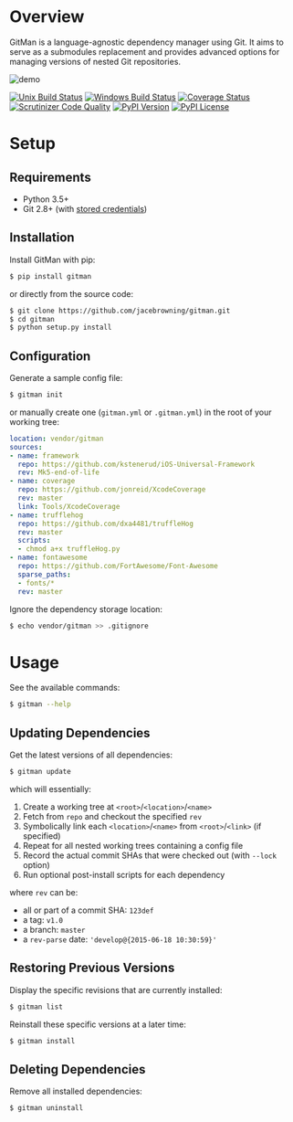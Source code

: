 # Overview

GitMan is a language-agnostic dependency manager using Git. It aims to serve as a submodules replacement and provides advanced options for managing versions of nested Git repositories.

![demo](https://raw.githubusercontent.com/jacebrowning/gitman/develop/docs/demo.gif)

[![Unix Build Status](https://img.shields.io/travis/jacebrowning/gitman/master.svg?label=unix)](https://travis-ci.org/jacebrowning/gitman)
[![Windows Build Status](https://img.shields.io/appveyor/ci/jacebrowning/gitman/master.svg?label=window)](https://ci.appveyor.com/project/jacebrowning/gitman)
[![Coverage Status](https://img.shields.io/coveralls/jacebrowning/gitman/master.svg)](https://coveralls.io/r/jacebrowning/gitman)
[![Scrutinizer Code Quality](https://img.shields.io/scrutinizer/g/jacebrowning/gitman.svg)](https://scrutinizer-ci.com/g/jacebrowning/gitman/?branch=master)
[![PyPI Version](https://img.shields.io/pypi/v/GitMan.svg)](https://pypi.org/project/GitMan)
[![PyPI License](https://img.shields.io/pypi/l/GitMan.svg)](https://pypi.org/project/GitMan)

# Setup

## Requirements

* Python 3.5+
* Git 2.8+ (with [stored credentials](http://gitman.readthedocs.io/en/latest/setup/git/))

## Installation

Install GitMan with pip:

```sh
$ pip install gitman
```

or directly from the source code:

```sh
$ git clone https://github.com/jacebrowning/gitman.git
$ cd gitman
$ python setup.py install
```

## Configuration

Generate a sample config file:

```sh
$ gitman init
```

or manually create one (`gitman.yml` or `.gitman.yml`) in the root of your working tree:

```yaml
location: vendor/gitman
sources:
- name: framework
  repo: https://github.com/kstenerud/iOS-Universal-Framework
  rev: Mk5-end-of-life
- name: coverage
  repo: https://github.com/jonreid/XcodeCoverage
  rev: master
  link: Tools/XcodeCoverage
- name: trufflehog
  repo: https://github.com/dxa4481/truffleHog
  rev: master
  scripts:
  - chmod a+x truffleHog.py
- name: fontawesome
  repo: https://github.com/FortAwesome/Font-Awesome
  sparse_paths:
  - fonts/*
  rev: master
```

Ignore the dependency storage location:

```sh
$ echo vendor/gitman >> .gitignore
```

# Usage

See the available commands:

```sh
$ gitman --help
```

## Updating Dependencies

Get the latest versions of all dependencies:

```sh
$ gitman update
```

which will essentially:

1. Create a working tree at `<root>`/`<location>`/`<name>`
2. Fetch from `repo` and checkout the specified `rev`
3. Symbolically link each `<location>`/`<name>` from `<root>`/`<link>` (if specified)
4. Repeat for all nested working trees containing a config file
5. Record the actual commit SHAs that were checked out (with `--lock` option)
6. Run optional post-install scripts for each dependency

where `rev` can be:

* all or part of a commit SHA: `123def`
* a tag: `v1.0`
* a branch: `master`
* a `rev-parse` date: `'develop@{2015-06-18 10:30:59}'`

## Restoring Previous Versions

Display the specific revisions that are currently installed:

```sh
$ gitman list
```

Reinstall these specific versions at a later time:

```sh
$ gitman install
```

## Deleting Dependencies

Remove all installed dependencies:

```sh
$ gitman uninstall
```
